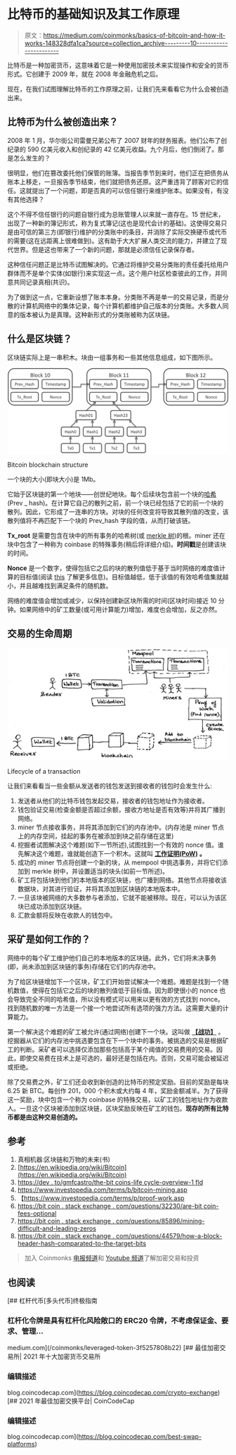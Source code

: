 # 比特币的基础知识及其工作原理

> 原文：<https://medium.com/coinmonks/basics-of-bitcoin-and-how-it-works-148328dfa1ca?source=collection_archive---------10----------------------->

比特币是一种加密货币，这意味着它是一种使用加密技术来实现操作和安全的货币形式。它创建于 2009 年，就在 2008 年金融危机之后。

现在，在我们试图理解比特币的工作原理之前，让我们先来看看它为什么会被创造出来。

## 比特币为什么被创造出来？

2008 年 1 月，华尔街公司雷曼兄弟公布了 2007 财年的财务报表。他们公布了创纪录的 590 亿美元收入和创纪录的 42 亿美元收益。九个月后，他们倒闭了。那是怎么发生的？

很明显，他们在篡改委托他们保管的账簿。当报告季节到来时，他们正在把债务从账本上移走，一旦报告季节结束，他们就把债务还原。这严重违背了顾客对它的信任。这就提出了一个问题，即是否真的可以信任银行来维护账本。如果没有，有没有其他选择？

这个不得不信任银行的问题自银行成为总账管理人以来就一直存在。15 世纪末，出现了一种新的簿记形式，称为复式簿记(这也是现代会计的基础)。这使得交易只是由可信的第三方(即银行)维护的分类账中的条目，并消除了实际交换硬币或代币的需要(这在远距离上很难做到)。这有助于大大扩展人类交流的能力，并建立了现代世界。但是这也带来了一个新的问题，那就是必须信任记录保存者。

这种信任问题正是比特币试图解决的。它通过将维护交易分类账的责任委托给用户群体而不是单个实体(如银行)来实现这一点。这个用户社区检查彼此的工作，并同意共同记录真相(共识)。

为了做到这一点，它重新设想了账本本身。分类账不再是单一的交易记录，而是分散的计算机网络中的集体记录，每个计算机都维护自己版本的分类账。大多数人同意的版本被认为是真理。这种新形式的分类账被称为区块链。

## 什么是区块链？

区块链实际上是一串积木。块由一组事务和一些其他信息组成，如下图所示。

![](img/383db8821a3abb47c5a79780b9e983cc.png)

Bitcoin blockchain structure

一个块的大小(即块大小)是 1Mb。

它始于区块链的第一个地块——创世纪地块。每个后续块包含前一个块的[哈希](https://www.investopedia.com/terms/h/hash.asp)(Prev _ hash)。在计算它自己的散列之前，前一个块已经包括了它的前一个块的散列。因此，它形成了一连串的方块。对块的任何改变将导致其散列值的改变，该散列值将不再匹配下一个块的 Prev_hash 字段的值，从而打破该链。

**Tx_root** 是需要包含在块中的所有事务的哈希树(或 [merkle 树](https://en.wikipedia.org/wiki/Merkle_tree))的根。miner 还在块中包含了一种称为 coinbase 的特殊事务(稍后将详细介绍)。**时间戳**是创建该块的时间。

**Nonce** 是一个数字，使得包括它之后的块的散列值低于基于当时网络的难度值计算的目标值(阅读 [this](https://bitcoin.stackexchange.com/questions/44579/how-is-a-block-header-hash-compared-to-the-target-bits) 了解更多信息)。目标值越低，低于该值的有效哈希值集就越小，并且越难找到满足条件的随机数。

网络的难度值会增加或减少，以保持创建新区块所需的时间(区块时间)接近 10 分钟。如果网络中的矿工数量(或可用计算能力)增加，难度也会增加，反之亦然。

## 交易的生命周期

![](img/6aa1812d8f0823aa6a4dab48deab098f.png)

Lifecycle of a transaction

让我们来看看当一些金额从发送者的钱包发送到接收者的钱包时会发生什么:

1.  发送者从他们的比特币钱包发起交易，接收者的钱包地址作为接收者。
2.  钱包验证交易(检查金额是否超过余额，接收方地址是否有效等)并将其广播到网络。
3.  miner 节点接收事务，并将其添加到它们的内存池中。(内存池是 miner 节点上的内存空间，挂起的事务在被添加到块之前存储在这里)
4.  挖掘者试图解决这个难题(如下一节所述),试图找到一个有效的 nonce 值。谁先解决这个难题，谁就能创造下一个积木。这就叫 [**工作证明(PoW)**](https://www.investopedia.com/terms/p/proof-work.asp) **。**
5.  成功的 miner 节点将创建一个新的块，从 mempool 中挑选事务，并将它们添加到 merkle 树中，并设置适当的块头(如前一节所述)。
6.  矿工将包括块到他们的本地版本的区块链，也广播到网络。其他节点将接收该数据块，对其进行验证，并将其添加到区块链的本地版本中。
7.  一旦该块被网络的大多数参与者添加，它就不能被移除。现在，可以认为该区块已成功添加到区块链。
8.  汇款金额将反映在收款人的钱包中。

## 采矿是如何工作的？

网络中的每个矿工维护他们自己的本地版本的区块链。此外，它们将未决事务(即，尚未添加到区块链的事务)存储在它们的内存池中。

为了给区块链增加下一个区块，矿工们开始尝试解决一个难题。难题是找到一个随机数值，使得在包括它之后的块的散列值低于目标值。因为即使很小的 nonce 也会导致完全不同的哈希值，所以没有模式可以用来以更有效的方式找到 nonce。找到随机数的唯一方法是一个接一个地尝试所有选项的强力方法。这需要大量的计算能力。

第一个解决这个难题的矿工被允许(通过网络)创建下一个块。这叫做 [**【战功】**](https://www.investopedia.com/terms/p/proof-work.asp) 。挖掘器从它们的内存池中挑选要包含在下一个块中的事务。被挑选的交易是根据矿工的判断。采矿者可以选择仅添加那些包括高于某个阈值的交易费用的交易。因此，即使交易费在技术上是可选的，最好还是包括在内。否则，交易可能会被延迟或拒绝。

除了交易费之外，矿工们还会收到新创造的比特币的预定奖励。目前的奖励是每块 6.25 新 BTC。每创作 201，000 个积木或大约每 4 年，奖励金额减半。为了获得这一奖励，块中包含一个称为 coinbase 的特殊交易，以矿工的钱包地址作为收款人。一旦这个区块被添加到区块链，区块奖励反映在矿工的钱包。**现存的所有比特币都是由这种交易创造的。**

## 参考

1.  真相机器:区块链和万物的未来(书)
2.  [https://en.wikipedia.org/wiki/Bitcoin](https://en.wikipedia.org/wiki/Bitcoin)
3.  [https://dev . to/gmfcastro/the-bit coins-life cycle-overview-1 fld](https://dev.to/gmfcastro/the-bitcoins-lifecycle-overview-1fld)
4.  https://www.investopedia.com/terms/b/bitcoin-mining.asp
5.  【https://www.investopedia.com/terms/p/proof-work.asp 
6.  [https://bit coin . stack exchange . com/questions/32230/are-bit coin-fees-optional](https://bitcoin.stackexchange.com/questions/32230/are-bitcoin-fees-optional)
7.  [https://bit coin . stack exchange . com/questions/85896/mining-difficult-and-leading-zeros](https://bitcoin.stackexchange.com/questions/85896/mining-difficulty-and-leading-zeros)
8.  [https://bit coin . stack exchange . com/questions/44579/how-a-block-header-hash-comparated-to-the-target-bits](https://bitcoin.stackexchange.com/questions/44579/how-is-a-block-header-hash-compared-to-the-target-bits)

> 加入 Coinmonks [电报频道](https://t.me/coincodecap)和 [Youtube 频道](https://www.youtube.com/c/coinmonks/videos)了解加密交易和投资

## 也阅读

[](/coinmonks/leveraged-token-3f5257808b22) [## 杠杆代币[多头代币]终极指南

### 杠杆化令牌是具有杠杆化风险敞口的 ERC20 令牌，不考虑保证金、要求、管理…

medium.com](/coinmonks/leveraged-token-3f5257808b22) [](https://blog.coincodecap.com/crypto-exchange) [## 最佳加密交易所| 2021 年十大加密货币交易所

### 编辑描述

blog.coincodecap.com](https://blog.coincodecap.com/crypto-exchange) [](https://blog.coincodecap.com/best-swap-platforms) [## 2021 年最佳加密交换平台| CoinCodeCap

### 编辑描述

blog.coincodecap.com](https://blog.coincodecap.com/best-swap-platforms)